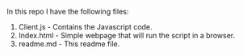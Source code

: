 In this repo I have the following files:

1. Client.js - Contains the Javascript code.
2. Index.html - Simple webpage that will run the script in a browser.
3. readme.md - This readme file.
